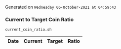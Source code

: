 Generated on `Wednesday 06-October-2021 at 04:59:43`

### Current to Target Coin Ratio
`current_coin_ratio.sh`

Date|Current|Target|Ratio
---|---|---|---
